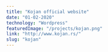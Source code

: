 ```yaml
---
title: "Kojan official website"
date: "01-02-2020"
technology: "Wordpress"
featuredImage: "/projects/kojan.png"
link: "http://www.kojan.rs/"
slug: "kojan"
---
```

